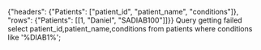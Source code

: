 {"headers": {"Patients": ["patient_id", "patient_name", "conditions"]}, "rows": {"Patients": [[1, "Daniel", "SADIAB100"]]}}
​
Query getting failed
select patient_id,patient_name,conditions from patients where conditions like '%DIAB1%';
​
​